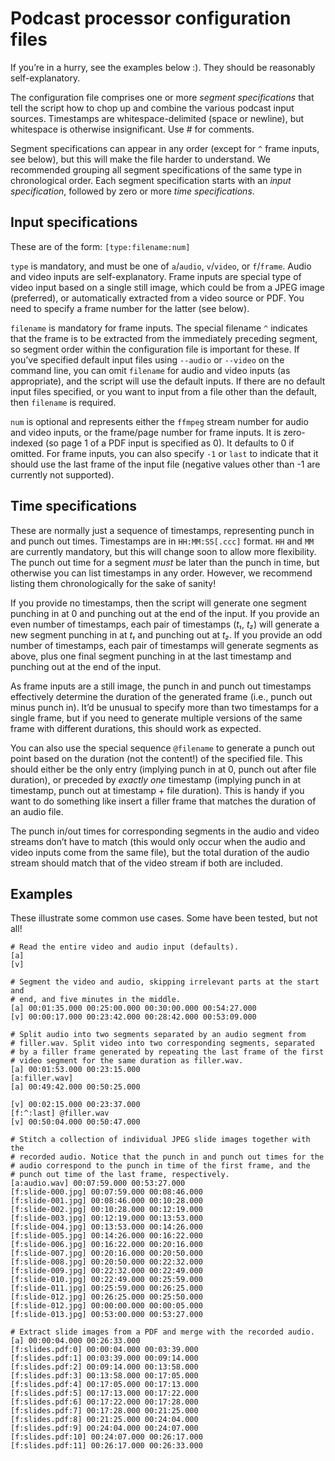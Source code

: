Podcast processor configuration files
=====================================

If you’re in a hurry, see the examples below :). They should be reasonably self-explanatory.

The configuration file comprises one or more *segment specifications* that tell the script how to chop up and combine the various podcast input sources. Timestamps are whitespace-delimited (space or newline), but whitespace is otherwise insignificant. Use # for comments.

Segment specifications can appear in any order (except for `^` frame inputs, see below), but this will make the file harder to understand. We recommended grouping all segment specifications of the same type in chronological order. Each segment specification starts with an *input specification*, followed by zero or more *time specifications*.


Input specifications
--------------------

These are of the form: `[type:filename:num]`

`type` is mandatory, and must be one of `a`/`audio`, `v`/`video`, or `f`/`frame`. Audio and video inputs are self-explanatory. Frame inputs are special type of video input based on a single still image, which could be from a JPEG image (preferred), or automatically extracted from a video source or PDF. You need to specify a frame number for the latter (see below).

`filename` is mandatory for frame inputs. The special filename `^` indicates that the frame is to be extracted from the immediately preceding segment, so segment order within the configuration file is important for these. If you’ve specified default input files using `--audio` or `--video` on the command line, you can omit `filename` for audio and video inputs (as appropriate), and the script will use the default inputs. If there are no default input files specified, or you want to input from a file other than the default, then `filename` is required.

`num` is optional and represents either the `ffmpeg` stream number for audio and video inputs, or the frame/page number for frame inputs. It is zero-indexed (so page 1 of a PDF input is specified as 0). It defaults to 0 if omitted. For frame inputs, you can also specify `-1` or `last` to indicate that it should use the last frame of the input file (negative values other than -1 are currently not supported).


Time specifications
-------------------

These are normally just a sequence of timestamps, representing punch in and punch out times. Timestamps are in `HH:MM:SS[.ccc]` format. `HH` and `MM` are currently mandatory, but this will change soon to allow more flexibility. The punch out time for a segment *must* be later than the punch in time, but otherwise you can list timestamps in any order. However, we recommend listing them chronologically for the sake of sanity!

If you provide no timestamps, then the script will generate one segment punching in at 0 and punching out at the end of the input. If you provide an even number of timestamps, each pair of timestamps (*t₁*, *t₂*) will generate a new segment punching in at *t₁* and punching out at *t₂*. If you provide an odd number of timestamps, each pair of timestamps will generate segments as above, plus one final segment punching in at the last timestamp and punching out at the end of the input.

As frame inputs are a still image, the punch in and punch out timestamps effectively determine the duration of the generated frame (i.e., punch out minus punch in). It’d be unusual to specify more than two timestamps for a single frame, but if you need to generate multiple versions of the same frame with different durations, this should work as expected.

You can also use the special sequence `@filename` to generate a punch out point based on the duration (not the content!) of the specified file. This should either be the only entry (implying punch in at 0, punch out after file duration), or preceded by *exactly one* timestamp (implying punch in at timestamp, punch out at timestamp + file duration). This is handy if you want to do something like insert a filler frame that matches the duration of an audio file.

The punch in/out times for corresponding segments in the audio and video streams don’t have to match (this would only occur when the audio and video inputs come from the same file), but the total duration of the audio stream should match that of the video stream if both are included.


Examples
--------

These illustrate some common use cases. Some have been tested, but not all!


```
# Read the entire video and audio input (defaults).
[a]
[v]
```

```
# Segment the video and audio, skipping irrelevant parts at the start and
# end, and five minutes in the middle.
[a] 00:01:35.000 00:25:00.000 00:30:00.000 00:54:27.000
[v] 00:00:17.000 00:23:42.000 00:28:42.000 00:53:09.000
```

```
# Split audio into two segments separated by an audio segment from
# filler.wav. Split video into two corresponding segments, separated
# by a filler frame generated by repeating the last frame of the first
# video segment for the same duration as filler.wav.
[a] 00:01:53.000 00:23:15.000
[a:filler.wav]
[a] 00:49:42.000 00:50:25.000

[v] 00:02:15.000 00:23:37.000
[f:^:last] @filler.wav
[v] 00:50:04.000 00:50:47.000
```

```
# Stitch a collection of individual JPEG slide images together with the
# recorded audio. Notice that the punch in and punch out times for the
# audio correspond to the punch in time of the first frame, and the
# punch out time of the last frame, respectively.
[a:audio.wav] 00:07:59.000 00:53:27.000
[f:slide-000.jpg] 00:07:59.000 00:08:46.000
[f:slide-001.jpg] 00:08:46.000 00:10:28.000
[f:slide-002.jpg] 00:10:28.000 00:12:19.000
[f:slide-003.jpg] 00:12:19.000 00:13:53.000
[f:slide-004.jpg] 00:13:53.000 00:14:26.000
[f:slide-005.jpg] 00:14:26.000 00:16:22.000
[f:slide-006.jpg] 00:16:22.000 00:20:16.000
[f:slide-007.jpg] 00:20:16.000 00:20:50.000
[f:slide-008.jpg] 00:20:50.000 00:22:32.000
[f:slide-009.jpg] 00:22:32.000 00:22:49.000
[f:slide-010.jpg] 00:22:49.000 00:25:59.000
[f:slide-011.jpg] 00:25:59.000 00:26:25.000
[f:slide-012.jpg] 00:26:25.000 00:25:50.000
[f:slide-012.jpg] 00:00:00.000 00:00:05.000
[f:slide-013.jpg] 00:53:00.000 00:53:27.000
```

```
# Extract slide images from a PDF and merge with the recorded audio.
[a] 00:00:04.000 00:26:33.000
[f:slides.pdf:0] 00:00:04.000 00:03:39.000
[f:slides.pdf:1] 00:03:39.000 00:09:14.000
[f:slides.pdf:2] 00:09:14.000 00:13:58.000
[f:slides.pdf:3] 00:13:58.000 00:17:05.000
[f:slides.pdf:4] 00:17:05.000 00:17:13.000
[f:slides.pdf:5] 00:17:13.000 00:17:22.000
[f:slides.pdf:6] 00:17:22.000 00:17:28.000
[f:slides.pdf:7] 00:17:28.000 00:21:25.000
[f:slides.pdf:8] 00:21:25.000 00:24:04.000
[f:slides.pdf:9] 00:24:04.000 00:24:07.000
[f:slides.pdf:10] 00:24:07.000 00:26:17.000
[f:slides.pdf:11] 00:26:17.000 00:26:33.000
```

